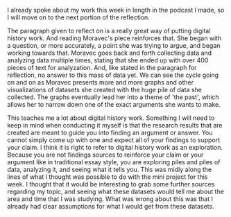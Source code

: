 I already spoke about my work this week in length in the podcast I made, so I will move on to the next portion of the reflection.

The paragraph given to reflect on is a really great way of putting digital history work. And reading Moravec's piece reinforces that. She began with a question, or more accurately, a point she was trying to argue, and began working towards that. Moravec goes back and forth collecting data and analyzing data multiple times, stating that she ended up with over 400 pieces of text for analyzation. And, like stated in the paragraph for reflection, no answer to this mass of data yet. We can see the cycle going on and on as Moravec presents more and more graphs and other visualizations of datasets she created with the huge pile of data she collected. The graphs eventually lead her into a theme of 'the past', which allows her to narrow down one of the exact arguments she wants to make.

This teaches me a lot about digital history work. Something I will need to keep in mind when conducting it myself is that the research results that are created are meant to guide you into finding an argument or answer. You cannot simply come up with one and expect all of your findings to support your claim. I think it is right to refer to digital history work as an exploration. Because you are not findings sources to reinforce your claim or your argument like in traditional essay style, you are exploring piles and piles of data, analyzing it, and seeing what it tells you. This was midly along the lines of what I thought was possible to do with the mini project for this week. I thought that it would be interesting to grab some further sources regarding my topic, and seeing what these datasets would tell me about the area and time that I was studying. What was wrong about this was that I already had clear assumptions for what I would get from these datasets.
